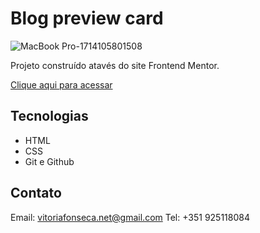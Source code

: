 # Blog preview card

![MacBook Pro-1714105801508](https://github.com/vitorianfonseca/Testimonials_Grid_Section/assets/113269524/74549d58-0f13-4375-9c0d-ee1d10ab804b)

Projeto construído atavés do site Frontend Mentor.

[Clique aqui para acessar](https://blog-preview-card-liard-two.vercel.app/)

## Tecnologias

- HTML
- CSS
- Git e Github

## Contato

Email: vitoriafonseca.net@gmail.com
Tel: +351 925118084
